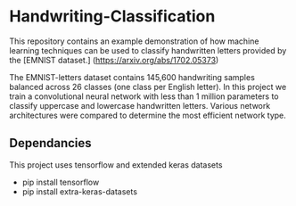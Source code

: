 # Handwriting-Classification
This repository contains an example demonstration of how machine learning techniques can be used to classify handwritten letters provided by the [EMNIST dataset.] (https://arxiv.org/abs/1702.05373)

The EMNIST-letters dataset contains 145,600 handwriting samples balanced across 26 classes (one class per English letter). In this project we train a convolutional neural network with less than 1 million parameters to classify uppercase and lowercase handwritten letters. Various network architectures were compared to determine the most efficient network type. 


## Dependancies
This project uses tensorflow and extended keras datasets
* pip install tensorflow
* pip install extra-keras-datasets



